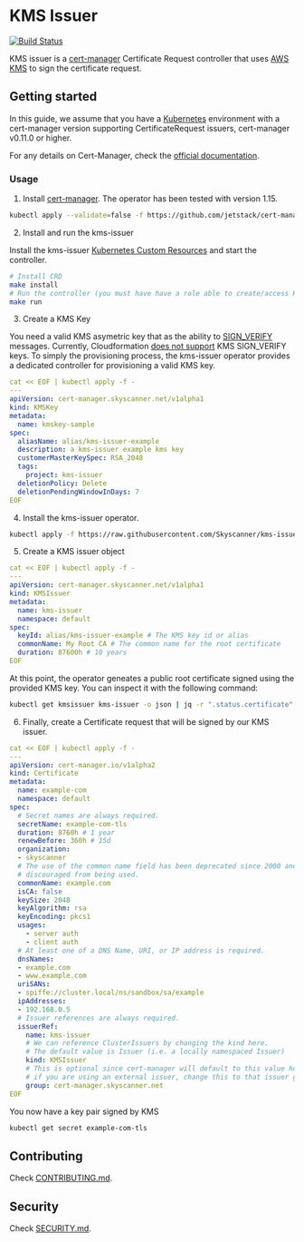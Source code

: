 
# KMS Issuer

[![Build Status](https://travis-ci.org/Skyscanner/kms-issuer.svg?branch=master)](https://travis-ci.org/Skyscanner/kms-issuer)

KMS issuer is a [cert-manager](https://cert-manager.io/) Certificate Request controller that uses [AWS KMS](https://aws.amazon.com/kms/) to sign the certificate request.

## Getting started

In this guide, we assume that you have a [Kubernetes](https://kubernetes.io/) environment with a cert-manager version supporting CertificateRequest issuers, cert-manager v0.11.0 or higher.

For any details on Cert-Manager, check the [official documentation](https://cert-manager.io/docs/usage/).

### Usage

1. Install [cert-manager](https://cert-manager.io/docs/installation/). The operator has been tested with version 1.15.

  ```bash
  kubectl apply --validate=false -f https://github.com/jetstack/cert-manager/releases/download/v0.15.1/cert-manager.yaml
  ```

2. Install and run the kms-issuer

  Install the kms-issuer [Kubernetes Custom Resources](https://kubernetes.io/docs/concepts/extend-kubernetes/api-extension/custom-resources/) and start the controller.

  ```bash
  # Install CRD
  make install
  # Run the controller (you must have have a role able to create/access KMS keys)
  make run
  ```

3. Create a KMS Key

  You need a valid KMS asymetric key that as the ability to [SIGN_VERIFY](https://docs.aws.amazon.com/kms/latest/APIReference/API_Sign.html) messages.
  Currently, Cloudformation [does not support](https://github.com/aws-cloudformation/aws-cloudformation-coverage-roadmap/issues/337) KMS SIGN_VERIFY keys.
  To simply the provisioning process, the kms-issuer operator provides a dedicated controller for provisioning a valid KMS key.

  ```yaml
  cat << EOF | kubectl apply -f -
  ---
  apiVersion: cert-manager.skyscanner.net/v1alpha1
  kind: KMSKey
  metadata:
    name: kmskey-sample
  spec:
    aliasName: alias/kms-issuer-example
    description: a kms-issuer example kms key
    customerMasterKeySpec: RSA_2048
    tags:
      project: kms-issuer
    deletionPolicy: Delete
    deletionPendingWindowInDays: 7
  EOF
  ```

4. Install the kms-issuer operator.
  ```bash
  kubectl apply -f https://raw.githubusercontent.com/Skyscanner/kms-issuer/master/deploy/kubernetes/kms-issuer.yaml
  ```

5. Create a KMS issuer object

  ```yaml
  cat << EOF | kubectl apply -f -
  ---
  apiVersion: cert-manager.skyscanner.net/v1alpha1
  kind: KMSIssuer
  metadata:
    name: kms-issuer
    namespace: default
  spec:
    keyId: alias/kms-issuer-example # The KMS key id or alias
    commonName: My Root CA # The common name for the root certificate
    duration: 87600h # 10 years
  EOF
  ```

  At this point, the operator geneates a public root certificate signed using the provided KMS key. You can inspect it with the following command:

  ```bash
  kubectl get kmsissuer kms-issuer -o json | jq -r ".status.certificate" |  base64 --decode  | openssl x509 -noout -text
  ```

6. Finally, create a Certificate request that will be signed by our KMS issuer.

  ```yaml
  cat << EOF | kubectl apply -f -
  ---
  apiVersion: cert-manager.io/v1alpha2
  kind: Certificate
  metadata:
    name: example-com
    namespace: default
  spec:
    # Secret names are always required.
    secretName: example-com-tls
    duration: 8760h # 1 year
    renewBefore: 360h # 15d
    organization:
    - skyscanner
    # The use of the common name field has been deprecated since 2000 and is
    # discouraged from being used.
    commonName: example.com
    isCA: false
    keySize: 2048
    keyAlgorithm: rsa
    keyEncoding: pkcs1
    usages:
      - server auth
      - client auth
    # At least one of a DNS Name, URI, or IP address is required.
    dnsNames:
    - example.com
    - www.example.com
    uriSANs:
    - spiffe://cluster.local/ns/sandbox/sa/example
    ipAddresses:
    - 192.168.0.5
    # Issuer references are always required.
    issuerRef:
      name: kms-issuer
      # We can reference ClusterIssuers by changing the kind here.
      # The default value is Issuer (i.e. a locally namespaced Issuer)
      kind: KMSIssuer
      # This is optional since cert-manager will default to this value however
      # if you are using an external issuer, change this to that issuer group.
      group: cert-manager.skyscanner.net
  EOF
  ```

  You now have a key pair signed by KMS

  ```bash
  kubectl get secret example-com-tls
  ```

## Contributing

Check [CONTRIBUTING.md](CONTRIBUTING.md).

## Security

Check [SECURITY.md](SECURITY.md).
